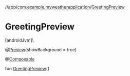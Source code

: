 //[app](../../index.md)/[com.example.myweatherapplication](index.md)/[GreetingPreview](-greeting-preview.md)

# GreetingPreview

[androidJvm]\

@[Preview](https://developer.android.com/reference/kotlin/androidx/compose/ui/tooling/preview/Preview.html)(showBackground = true)

@[Composable](https://developer.android.com/reference/kotlin/androidx/compose/runtime/Composable.html)

fun [GreetingPreview](-greeting-preview.md)()
